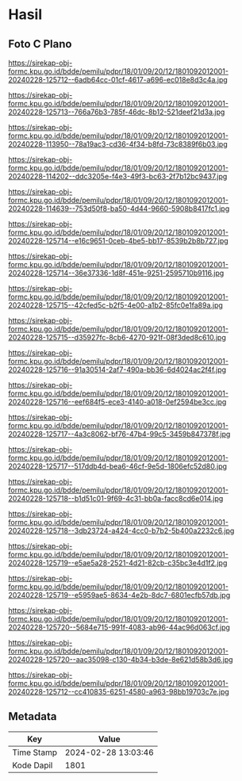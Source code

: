 # Hasil

## Foto C Plano

https://sirekap-obj-formc.kpu.go.id/bdde/pemilu/pdpr/18/01/09/20/12/1801092012001-20240228-125712--6adb64cc-01cf-4617-a696-ec018e8d3c4a.jpg

https://sirekap-obj-formc.kpu.go.id/bdde/pemilu/pdpr/18/01/09/20/12/1801092012001-20240228-125713--766a76b3-785f-46dc-8b12-521deef21d3a.jpg

https://sirekap-obj-formc.kpu.go.id/bdde/pemilu/pdpr/18/01/09/20/12/1801092012001-20240228-113950--78a19ac3-cd36-4f34-b8fd-73c8389f6b03.jpg

https://sirekap-obj-formc.kpu.go.id/bdde/pemilu/pdpr/18/01/09/20/12/1801092012001-20240228-114202--ddc3205e-f4e3-49f3-bc63-2f7b12bc9437.jpg

https://sirekap-obj-formc.kpu.go.id/bdde/pemilu/pdpr/18/01/09/20/12/1801092012001-20240228-114639--753d50f8-ba50-4d44-9660-5908b8417fc1.jpg

https://sirekap-obj-formc.kpu.go.id/bdde/pemilu/pdpr/18/01/09/20/12/1801092012001-20240228-125714--e16c9651-0ceb-4be5-bb17-8539b2b8b727.jpg

https://sirekap-obj-formc.kpu.go.id/bdde/pemilu/pdpr/18/01/09/20/12/1801092012001-20240228-125714--36e37336-1d8f-451e-9251-2595710b9116.jpg

https://sirekap-obj-formc.kpu.go.id/bdde/pemilu/pdpr/18/01/09/20/12/1801092012001-20240228-125715--42cfed5c-b2f5-4e00-a1b2-85fc0e1fa89a.jpg

https://sirekap-obj-formc.kpu.go.id/bdde/pemilu/pdpr/18/01/09/20/12/1801092012001-20240228-125715--d35927fc-8cb6-4270-921f-08f3ded8c610.jpg

https://sirekap-obj-formc.kpu.go.id/bdde/pemilu/pdpr/18/01/09/20/12/1801092012001-20240228-125716--91a30514-2af7-490a-bb36-6d4024ac2f4f.jpg

https://sirekap-obj-formc.kpu.go.id/bdde/pemilu/pdpr/18/01/09/20/12/1801092012001-20240228-125716--eef684f5-ece3-4140-a018-0ef2594be3cc.jpg

https://sirekap-obj-formc.kpu.go.id/bdde/pemilu/pdpr/18/01/09/20/12/1801092012001-20240228-125717--4a3c8062-bf76-47b4-99c5-3459b847378f.jpg

https://sirekap-obj-formc.kpu.go.id/bdde/pemilu/pdpr/18/01/09/20/12/1801092012001-20240228-125717--517ddb4d-bea6-46cf-9e5d-1806efc52d80.jpg

https://sirekap-obj-formc.kpu.go.id/bdde/pemilu/pdpr/18/01/09/20/12/1801092012001-20240228-125718--b1d51c01-9f69-4c31-bb0a-facc8cd6e014.jpg

https://sirekap-obj-formc.kpu.go.id/bdde/pemilu/pdpr/18/01/09/20/12/1801092012001-20240228-125718--3db23724-a424-4cc0-b7b2-5b400a2232c6.jpg

https://sirekap-obj-formc.kpu.go.id/bdde/pemilu/pdpr/18/01/09/20/12/1801092012001-20240228-125719--e5ae5a28-2521-4d21-82cb-c35bc3e4d1f2.jpg

https://sirekap-obj-formc.kpu.go.id/bdde/pemilu/pdpr/18/01/09/20/12/1801092012001-20240228-125719--e5959ae5-8634-4e2b-8dc7-6801ecfb57db.jpg

https://sirekap-obj-formc.kpu.go.id/bdde/pemilu/pdpr/18/01/09/20/12/1801092012001-20240228-125720--5684e715-991f-4083-ab96-44ac96d063cf.jpg

https://sirekap-obj-formc.kpu.go.id/bdde/pemilu/pdpr/18/01/09/20/12/1801092012001-20240228-125720--aac35098-c130-4b34-b3de-8e621d58b3d6.jpg

https://sirekap-obj-formc.kpu.go.id/bdde/pemilu/pdpr/18/01/09/20/12/1801092012001-20240228-125712--cc410835-6251-4580-a963-98bb19703c7e.jpg


## Metadata

| Key        | Value               |
| ---------- | ------------------- |
| Time Stamp | 2024-02-28 13:03:46 |
| Kode Dapil | 1801                |



